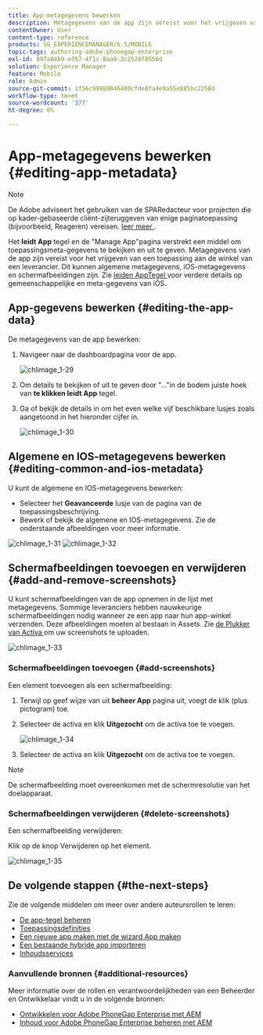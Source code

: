 ```yaml
---
title: App-metagegevens bewerken
description: Metagegevens van de app zijn vereist voor het vrijgeven van een toepassing aan de winkel van een leverancier. Volg deze pagina voor meer informatie over het bewerken van toepassingsgegevens.
contentOwner: User
content-type: reference
products: SG_EXPERIENCEMANAGER/6.5/MOBILE
topic-tags: authoring-adobe-phonegap-enterprise
exl-id: 897a04b9-e357-4f1c-8aa0-2c2528f8556d
solution: Experience Manager
feature: Mobile
role: Admin
source-git-commit: 1f56c99980846400cfde8fa4e9a55e885bc2258d
workflow-type: tm+mt
source-wordcount: '377'
ht-degree: 0%

---
```


# App-metagegevens bewerken {#editing-app-metadata}

>[!NOTE]
>
>De Adobe adviseert het gebruiken van de SPARedacteur voor projecten die op kader-gebaseerde cliënt-zijteruggeven van enige paginatoepassing (bijvoorbeeld, Reageren) vereisen. [ leer meer ](/help/sites-developing/spa-overview.md).

Het **leidt App** tegel en de &quot;Manage App&quot;pagina verstrekt een middel om toepassingsmeta-gegevens te bekijken en uit te geven. Metagegevens van de app zijn vereist voor het vrijgeven van een toepassing aan de winkel van een leverancier. Dit kunnen algemene metagegevens, iOS-metagegevens en schermafbeeldingen zijn. Zie [ leiden AppTegel ](/help/mobile/phonegap-app-details-tile.md) voor verdere details op gemeenschappelijke en meta-gegevens van iOS.

## App-gegevens bewerken {#editing-the-app-data}

De metagegevens van de app bewerken:

1. Navigeer naar de dashboardpagina voor de app.

   ![ chlimage_1-29 ](assets/chlimage_1-29.png)

1. Om details te bekijken of uit te geven door &quot;...&quot;in de bodem juiste hoek van **te klikken leidt App** tegel.

1. Ga of bekijk de details in om het even welke vijf beschikbare lusjes zoals aangetoond in het hieronder cijfer in.

   ![ chlimage_1-30 ](assets/chlimage_1-30.png)

## Algemene en IOS-metagegevens bewerken {#editing-common-and-ios-metadata}

U kunt de algemene en IOS-metagegevens bewerken:

* Selecteer het **Geavanceerde** lusje van de pagina van de toepassingsbeschrijving.
* Bewerk of bekijk de algemene en IOS-metagegevens. Zie de onderstaande afbeeldingen voor meer informatie.

![ chlimage_1-31 ](assets/chlimage_1-31.png) ![ chlimage_1-32 ](assets/chlimage_1-32.png)

## Schermafbeeldingen toevoegen en verwijderen {#add-and-remove-screenshots}

U kunt schermafbeeldingen van de app opnemen in de lijst met metagegevens. Sommige leveranciers hebben nauwkeurige schermafbeeldingen nodig wanneer ze een app naar hun app-winkel verzenden. Deze afbeeldingen moeten al bestaan in Assets. Zie [ de Plukker van Activa ](../assets/search-assets.md#assetpicker) om uw screenshots te uploaden.

![ chlimage_1-33 ](assets/chlimage_1-33.png)

### Schermafbeeldingen toevoegen {#add-screenshots}

Een element toevoegen als een schermafbeelding:

1. Terwijl op geef wijze van uit **beheer App** pagina uit, voegt de klik (plus pictogram) toe.
1. Selecteer de activa en klik **Uitgezocht** om de activa toe te voegen.

   ![ chlimage_1-34 ](assets/chlimage_1-34.png)

1. Selecteer de activa en klik **Uitgezocht** om de activa toe te voegen.

>[!NOTE]
>
>De schermafbeelding moet overeenkomen met de schermresolutie van het doelapparaat.

### Schermafbeeldingen verwijderen {#delete-screenshots}

Een schermafbeelding verwijderen:

Klik op de knop Verwijderen op het element.

![ chlimage_1-35 ](assets/chlimage_1-35.png)

## De volgende stappen {#the-next-steps}

Zie de volgende middelen om meer over andere auteursrollen te leren:

* [De app-tegel beheren](/help/mobile/phonegap-app-details-tile.md)
* [Toepassingsdefinities](/help/mobile/phonegap-app-definitions.md)
* [Een nieuwe app maken met de wizard App maken](/help/mobile/phonegap-create-new-app.md)
* [Een bestaande hybride app importeren](/help/mobile/phonegap-adding-content-to-imported-app.md)
* [Inhoudsservices](/help/mobile/develop-content-as-a-service.md)

### Aanvullende bronnen {#additional-resources}

Meer informatie over de rollen en verantwoordelijkheden van een Beheerder en Ontwikkelaar vindt u in de volgende bronnen:

* [Ontwikkelen voor Adobe PhoneGap Enterprise met AEM](/help/mobile/developing-in-phonegap.md)
* [Inhoud voor Adobe PhoneGap Enterprise beheren met AEM](/help/mobile/administer-phonegap.md)
